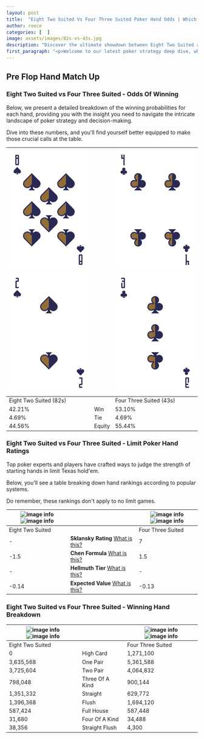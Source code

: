 ```yaml
---
layout: post
title:  "Eight Two Suited Vs Four Three Suited Poker Hand Odds | Which Is The Better Hand In Poker? A Complete Guide"
author: reece
categories: [  ]
image: assets/images/82s-vs-43s.jpg
description: "Discover the ultimate showdown between Eight Two Suited and Four Three Suited in poker! Uncover the odds, strategies, and scenarios where one hand triumphs over the other. Get ready to up your poker game with this thrilling analysis."
first_paragraph: "<p>Welcome to our latest poker strategy deep dive, where we're pitting two distinct hands against each other in a high-stakes showdown: Eight Two Suited vs Four Three Suited.</p><p>In the dynamic world of poker, every decision counts, and knowing which hand holds the upper hand is key to your success at the table.</p><p>In this article, we'll dissect these two hands, explore the scenarios where one dominates the other, and equip you with the knowledge to make strategic choices that can tip the odds in your favor.</p><p>Get ready to unravel the intriguing dynamics of these poker hands and elevate your game to new heights.</p>"
---
```




[comment]: # (sp0)

## Pre Flop Hand Match Up

<div class="table hand-ratings" markdown="1"> 



### Eight Two Suited vs Four Three Suited - Odds Of Winning

Below, we present a detailed breakdown of the winning probabilities for each hand, providing you with the insight you need to navigate the intricate landscape of poker strategy and decision-making. 

Dive into these numbers, and you'll find yourself better equipped to make those crucial calls at the table.


    
| ![image info](assets/images/hand1/8.png) ![image info](assets/images/hand1/2.png) |  | ![image info](assets/images/hand2/4.png) ![image info](assets/images/hand2/3.png) |
| -------- | -------- | -------- |
| Eight Two Suited (82s) |  | Four Three Suited (43s) |
| 42.21% | Win | 53.10% |
| 4.69% | Tie | 4.69% |
| 44.56% | Equity | 55.44% |




[comment]: # (sp1)



### Eight Two Suited vs Four Three Suited - Limit Poker Hand Ratings

Top poker experts and players have crafted ways to judge the strength of starting hands in limit Texas hold'em. 

Below, you'll see a table breaking down hand rankings according to popular systems. 

Do remember, these rankings don't apply to no limit games.


    
| ![image info](https://www.riverpairs.com/assets/images/hand1/8.png) ![image info](https://www.riverpairs.com/assets/images/hand1/2.png) |  | ![image info](https://www.riverpairs.com/assets/images/hand2/4.png) ![image info](https://www.riverpairs.com/assets/images/hand2/3.png) |
| -------- | -------- | -------- |
| Eight Two Suited |  | Four Three Suited |
| - | **Sklansky Rating** [What is this?](/sklansky-rating-explained) | 7 |
| -1.5 | **Chen Formula** [What is this?](/chen-formula-explained) | 1.5 |
| - | **Hellmuth Tier** [What is this?](/Hellmuth-tier-explained) | - |
| -0.14 | **Expected Value** [What is this?](/expected-value-explained) | -0.13 |




[comment]: # (sp2)



### Eight Two Suited vs Four Three Suited - Winning Hand Breakdown


    
| ![image info](https://www.riverpairs.com/assets/images/hand1/8.png) ![image info](https://www.riverpairs.com/assets/images/hand1/2.png) |  | ![image info](https://www.riverpairs.com/assets/images/hand2/4.png) ![image info](https://www.riverpairs.com/assets/images/hand2/3.png) |
| -------- | -------- | -------- |
| Eight Two Suited |  | Four Three Suited |
| 0 | High Card | 1,271,100 |
| 3,635,568 | One Pair | 5,361,588 |
| 3,725,604 | Two Pair | 4,064,832 |
| 798,048 | Three Of A Kind | 900,144 |
| 1,351,332 | Straight | 629,772 |
| 1,396,368 | Flush | 1,694,120 |
| 587,424 | Full House | 587,448 |
| 31,680 | Four Of A Kind | 34,488 |
| 38,356 | Straight Flush | 4,300 |




[comment]: # (sp3)



</div>

[comment]: # (sp4)



[comment]: # (sp5)

